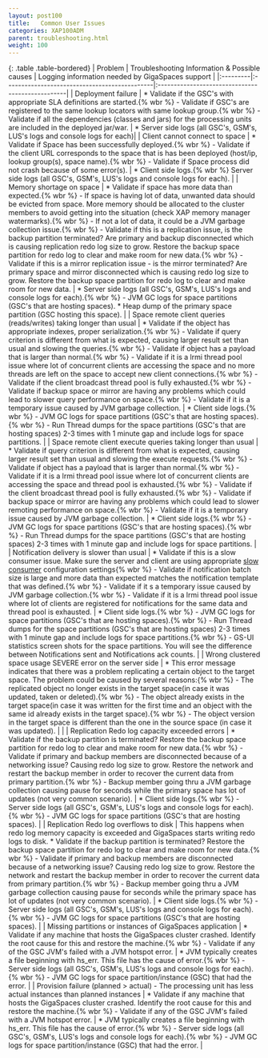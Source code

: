 ```yaml
---
layout: post100
title:   Common User Issues
categories: XAP100ADM
parent: troubleshooting.html
weight: 100
---
```





{: .table .table-bordered}
|  Problem  | Troubleshooting Information & Possible causes | Logging information needed by GigaSpaces support |
|:---------|:----------------------------------------------|:-------------------------------------------------|
|  Deployment failure | * Validate if the GSC's with appropriate SLA definitions are started.{% wbr %}    - Validate if GSC's are registered to the same lookup locators with same lookup group.{% wbr %}    - Validate if all the dependencies (classes and jars) for the processing units are included in the deployed jar/war. | * Server side logs (all GSC's, GSM's, LUS's logs and console logs for each)|
|  Client cannot connect to space | * Validate if Space has been successfully deployed.{% wbr %}    - Validate if the client URL corresponds to the space that is has been deployed (host/ip, lookup group(s), space name).{% wbr %}    - Validate if Space process did not crash because of some error(s).   | * Client side logs.{% wbr %}    Server side logs (all GSC's, GSM's, LUS's logs and console logs for each). |
|  Memory shortage on space | * Validate if space has more data than expected.{% wbr %}    - If space is having lot of data, unwanted data should be evicted from space. More memory should be allocated to the cluster members to avoid getting into the situation (check XAP memory manager watermarks).{% wbr %}    - If not a lot of data, it could be a JVM garbage collection issue.{% wbr %}    - Validate if this is a replication issue, is the backup partition terminated? Are primary and backup disconnected which is causing replication redo log size to grow. Restore the backup space partition for redo log to clear and make room for new data.{% wbr %}    - Validate if this is a mirror replication issue - is the mirror terminated? Are primary space and mirror disconnected which is causing redo log size to grow. Restore the backup space partition for redo log to clear and make room for new data. | * Server side logs (all GSC's, GSM's, LUS's logs and console logs for each).{% wbr %}    - JVM GC logs for space partitions (GSC's that are hosting spaces). * Heap dump of the primary space partition (GSC hosting this space). |
|  Space remote client queries (reads/writes) taking longer than usual | * Validate if the object has appropriate indexes, proper serialization.{% wbr %}    - Validate if query criterion is different from what is expected, causing larger result set than usual and slowing the queries.{% wbr %}    - Validate if object has a payload that is larger than normal.{% wbr %}    - Validate if it is a lrmi thread pool issue where lot of concurrent clients are accessing the space and no more threads are left on the space to accept new client connections.{% wbr %}    - Validate if the client broadcast thread pool is fully exhausted.{% wbr %}    - Validate if backup space or mirror are having any problems which could lead to slower query performance on space.{% wbr %}    - Validate if it is a temporary issue caused by JVM garbage collection.	| * Client side logs.{% wbr %}    - JVM GC logs for space partitions (GSC's that are hosting spaces).{% wbr %}    - Run Thread dumps for the space partitions (GSC's that are hosting spaces) 2-3 times with 1 minute gap and include logs for space partitions. |
| Space remote client execute queries taking longer than usual | * Validate if query criterion is different from what is expected, causing larger result set than usual and slowing the execute requests.{% wbr %}    - Validate if object has a payload that is larger than normal.{% wbr %}    - Validate if it is a lrmi thread pool issue where lot of concurrent clients are accessing the space and thread pool is exhausted.{% wbr %}    - Validate if the client broadcast thread pool is fully exhausted.{% wbr %}    - Validate if backup space or mirror are having any problems which could lead to slower remoting performance on space.{% wbr %}    - Validate if it is a temporary issue caused by JVM garbage collection.	| * Client side logs.{% wbr %}    - JVM GC logs for space partitions (GSC's that are hosting spaces).{% wbr %}    - Run Thread dumps for the space partitions (GSC's that are hosting spaces) 2-3 times with 1 minute gap and include logs for space partitions. |
|  Notification delivery is slower than usual | * Validate if this is a slow consumer issue. Make sure the server and client are using appropriate [slow consumer](./slow-consumer.html) configuration settings{% wbr %}    - Validate if notification batch size is large and more data than expected matches the notification template that was defined.{% wbr %}    - Validate if it s a temporary issue caused by JVM garbage collection.{% wbr %}    - Validate if it is a lrmi thread pool issue where lot of clients are registered for notifications for the same data and thread pool is exhausted. | * Client side logs.{% wbr %}    - JVM GC logs for space partitions (GSC's that are hosting spaces).{% wbr %}    - Run Thread dumps for the space partitions (GSC's that are hosting spaces) 2-3 times with 1 minute gap and include logs for space partitions.{% wbr %}    - GS-UI statistics screen shots for the space partitions. You will see the difference between Notifications sent and Notifications ack counts. |
| Wrong clustered space usage SEVERE error on the server side | * This error message indicates that there was a problem replicating a certain object to the target space. The problem could be caused by several reasons:{% wbr %}    - The replicated object no longer exists in the target space(in case it was updated, taken or deleted).{% wbr %}    - The object already exists in the target space(in case it was written for the first time and an object with the same id already exists in the target space).{% wbr %}    - The object version in the target space is different than the one in the source space (in case it was updated).  | |
|  Replication Redo log capacity exceeded errors	| * Validate if the backup partition is terminated? Restore the backup space partition for redo log to clear and make room for new data.{% wbr %}    - Validate if primary and backup members are disconnected because of a networking issue? Causing redo log size to grow. Restore the network and restart the backup member in order to recover the current data from primary partition.{% wbr %}    - Backup member going thru a JVM garbage collection causing pause for seconds while the primary space has lot of updates (not very common scenario). | * Client side logs.{% wbr %}    - Server side logs (all GSC's, GSM's, LUS's logs and console logs for each).{% wbr %}    - JVM GC logs for space partitions (GSC's that are hosting spaces). |
|  Replication Redo log overflows to disk | This happens when redo log memory capacity is exceeded and GigaSpaces starts writing redo logs to disk. * Validate if the backup partition is terminated? Restore the backup space partition for redo log to clear and make room for new data.{% wbr %}    - Validate if primary and backup members are disconnected because of a networking issue? Causing redo log size to grow. Restore the network and restart the backup member in order to recover the current data from primary partition.{% wbr %}    - Backup member going thru a JVM garbage collection causing pause for seconds while the primary space has lot of updates (not very common scenario). | * Client side logs.{% wbr %}    - Server side logs (all GSC's, GSM's, LUS's logs and console logs for each).{% wbr %}    - JVM GC logs for space partitions (GSC's that are hosting spaces). |
|  Missing partitions or instances of GigaSpaces application | * Validate if any machine that hosts the GigaSpaces cluster crashed. Identify the root cause for this and restore the machine.{% wbr %}    - Validate if any of the GSC JVM's failed with a JVM hotspot error. | * JVM typically creates a file beginning with hs_err. This file has the cause of error.{% wbr %}    - Server side logs (all GSC's, GSM's, LUS's logs and console logs for each).{% wbr %}    - JVM GC logs for space partition/instance (GSC) that had the error. |
|  Provision failure (planned > actual) - The processing unit has less actual instances than planned instances | * Validate if any machine that hosts the GigaSpaces cluster crashed. Identify the root cause for this and restore the machine.{% wbr %}    - Validate if any of the GSC JVM's failed with a JVM hotspot error. | * JVM typically creates a file beginning with hs_err. This file has the cause of error.{% wbr %}    - Server side logs (all GSC's, GSM's, LUS's logs and console logs for each).{% wbr %}    - JVM GC logs for space partition/instance (GSC) that had the error. |
